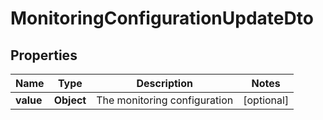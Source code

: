 

# MonitoringConfigurationUpdateDto


## Properties

| Name | Type | Description | Notes |
|------------ | ------------- | ------------- | -------------|
|**value** | **Object** | The monitoring configuration |  [optional] |



